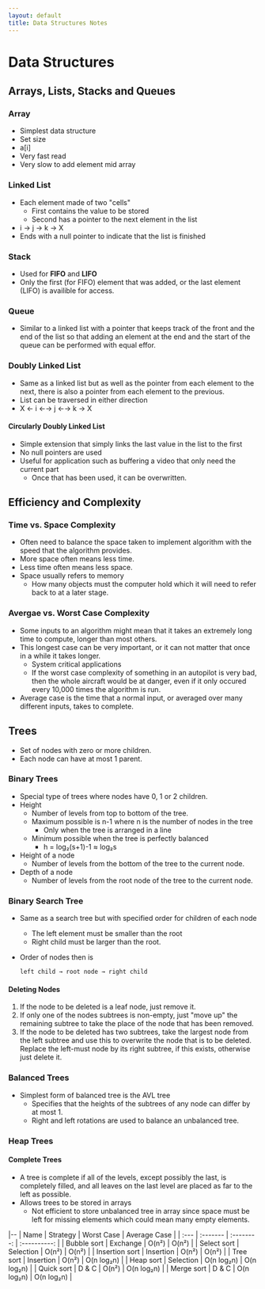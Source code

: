 ```yaml
---
layout: default
title: Data Structures Notes
---
```


# Data Structures

## Arrays, Lists, Stacks and Queues

### Array
- Simplest data structure
- Set size
- a[i]
- Very fast read
- Very slow to add element mid array

### Linked List
- Each element made of two "cells"
	- First contains the value to be stored
	- Second has a pointer to the next element in the list
- i → j → k → X
- Ends with a null pointer to indicate that the list is finished

### Stack
- Used for **FIFO** and **LIFO**
- Only the first (for FIFO) element that was added, or the last element (LIFO) 
  is availible for access.

### Queue
- Similar to a linked list with a pointer that keeps track of the front and the 
  end of the list so that adding an element at the end and the start of the 
  queue can be performed with equal effor.

### Doubly Linked List
- Same as a linked list but as well as the pointer from each element to the 
  next, there is also a pointer from each element to the previous.
- List can be traversed in either direction
- X ← i ←→ j ←→ k → X

#### Circularly Doubly Linked List
- Simple extension that simply links the last value in the list to the first
- No null pointers are used
- Useful for application such as buffering a video that only need the current 
  part
	- Once that has been used, it can be overwritten.

## Efficiency and Complexity

### Time vs. Space Complexity
- Often need to balance the space taken to implement algorithm with the speed 
  that the algorithm provides.
- More space often means less time.
- Less time often means less space.
- Space usually refers to memory
	- How many objects must the computer hold which it will need to refer back 
	  to at a later stage.

### Avergae vs. Worst Case Complexity
- Some inputs to an algorithm might mean that it takes an extremely long time 
  to compute, longer than most others.
- This longest case can be very important, or it can not matter that once in a 
  while it takes longer.
	- System critical applications
	- If the worst case complexity of something in an autopilot is very bad, 
	  then the whole aircraft would be at danger, even if it only occured every 
	  10,000 times the algorithm is run.
- Average case is the time that a normal input, or averaged over many different 
  inputs, takes to complete.

## Trees
- Set of nodes with zero or more children.
- Each node can have at most 1 parent.

### Binary Trees
- Special type of trees where nodes have 0, 1 or 2 children.
- Height
	- Number of levels from top to bottom of the tree.
	- Maximum possible is n-1 where n is the number of nodes in the tree
		- Only when the tree is arranged in a line
	- Minimum possible when the tree is perfectly balanced
		- h = log₂(s+1)-1 ≈ log₂s
- Height of a node
	- Number of levels from the bottom of the tree to the current node.
- Depth of a node
	- Number of levels from the root node of the tree to the current node.

### Binary Search Tree
- Same as a search tree but with specified order for children of each node
	- The left element must be smaller than the root
	- Right child must be larger than the root.
- Order of nodes then is

  ~~~
  left child → root node → right child
  ~~~

#### Deleting Nodes
1. If the node to be deleted is a leaf node, just remove it.
1. If only one of the nodes subtrees is non-empty, just "move up" the remaining 
   subtree to take the place of the node that has been removed.
1.  If the node to be deleted has two subtrees, take the largest node from the
	left subtree and use this to overwrite the node that is to be deleted.  
	Replace the left-must node by its right subtree, if this exists, otherwise 
	just delete it.

### Balanced Trees
- Simplest form of balanced tree is the AVL tree
	- Specifies that the heights of the subtrees of any node can differ by at 
	  most 1.
	- Right and left rotations are used to balance an unbalanced tree.

### Heap Trees

#### Complete Trees
- A tree is complete if all of the levels, except possibly the last, is 
  completely filled, and all leaves on the last level are placed as far to the 
  left as possible.
- Allows trees to be stored in arrays
	- Not efficient to store unbalanced tree in array since space must be left 
	  for missing elements which could mean many empty elements.

|--
| Name           | Strategy  | Worst Case | Average Case |
| :---           | :-------  | :--------: | :----------: |
| Bubble sort    | Exchange  | O(n²)      | O(n²)        |
| Select sort    | Selection | O(n²)      | O(n²)        |
| Insertion sort | Insertion | O(n²)      | O(n²)        |
| Tree sort      | Insertion | O(n²)      | O(n log₂n)   |
| Heap sort      | Selection | O(n log₂n) | O(n log₂n)   |
| Quick sort     | D & C     | O(n²)      | O(n log₂n)   |
| Merge sort     | D & C     | O(n log₂n) | O(n log₂n)   |
